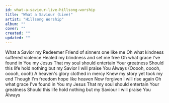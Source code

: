 ```yaml
---
id: what-a-saviour-live-hillsong-worship
title: "What a Saviour (Live)"
artist: "Hillsong Worship"
album: ""
cover: ""
created: ""
updated: ""
---
```


What a Savior my Redeemer
Friend of sinners one like me
Oh what kindness suffered violence
Healed my blindness and set me free
Oh what grace I've found in You my Jesus
That my soul should entertain Your greatness
Should this life hold nothing but my Savior
I will praise You
Always
(Ooooh, ooooh, ooooh, oooh)
A heaven's glory clothed in mercy
Knew my story yet took my end
Though I'm freedom hope like heaven
Now forgiven I will rise again
Oh what grace I've found in You my Jesus
That my soul should entertain Your greatness
Should this life hold nothing but my Saviour
I will praise You
Always